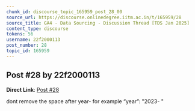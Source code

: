 ```yaml
---
chunk_id: discourse_topic_165959_post_28_00
source_url: https://discourse.onlinedegree.iitm.ac.in/t/165959/28
source_title: GA4 - Data Sourcing - Discussion Thread [TDS Jan 2025]
content_type: discourse
tokens: 56
username: 22f2000113
post_number: 28
topic_id: 165959
---
```


## Post #28 by 22f2000113

**Direct Link**: [Post #28](https://discourse.onlinedegree.iitm.ac.in/t/165959/28)

dont remove the space after year- for example “year”: "2023- "
